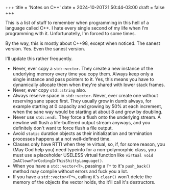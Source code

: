 +++
title = 'Notes on C++'
date = 2024-10-20T21:50:44-03:00
draft = false
+++

This is a list of stuff to remember when programming in this hell of a language
called C++. I hate every single second of my life when I'm programming with it.
Unfortunatelly, I'm forced to some times.

By the way, this is mostly about C++98, except when noticed. The sanest version.
Yes. Even the sanest version.

I'll update this rather frequently.

- Never, ever copy a `std::vector`. They create a new instance of the underlying
  memory every time you copy them. Always keep only a single instance and pass
  pointers to it. Yes, this means you have to dynamically allocate them when
  they're shared with lower stack frames.
- Never, ever copy `std::string` also.
- Always reserve space in `std::vector`. Never, ever create one without
  reserving sane space first. They usually grow in dumb always, for example
  starting at 0 capacity and growing by 50% at each increment, when the sane way
  would be starting at about 8 and grow by doubling.
- Never use `std::endl`. They force a flush onto the underlying stream. A
  newline will flush a life-buffered output stream anyways, and you definitely
  don't want to force flush a file output.
- Avoid `static` duration objects as their initialization and termination
  processes happens at a not well-defined time.
- Classes only have RTTI when they're virtual, so, if, for some reason, you (May
  God help you) need typeinfo for a non-polymorphic class, you must use a
  placeholder USELESS virtual function like `virtual void
  ImAClownForCodingInThisShittyLanguage()`.
- When you have a `std::vector<T>`, passing a `T*` to it's `push_back()` method
  may compile without errors and fuck you a lot.
- If you have a `std::vector<T*>`, calling it's `clear()` won't delete the
  memory of the objects the vector holds, tho it'll call it's destructors.
